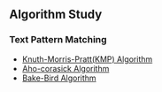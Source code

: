 ## Algorithm Study

### Text Pattern Matching

* [Knuth-Morris-Pratt(KMP) Algorithm](./KMP/)
* [Aho-corasick Algorithm](./aho_corasick/)
* [Bake-Bird Algorithm](./baker_bird/)

